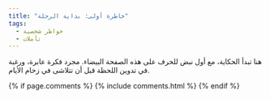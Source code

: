 ```yaml
---
title: "خاطرة أولى: بداية الرحلة"
tags:
  - خواطر شخصية
  - تأملات
---
```


هنا تبدأ الحكاية، مع أول نبض للحرف على هذه الصفحة البيضاء. مجرد فكرة عابرة، ورغبة في تدوين اللحظة قبل أن تتلاشى في زحام الأيام.

{% if page.comments %}
  {% include comments.html %}
{% endif %}
